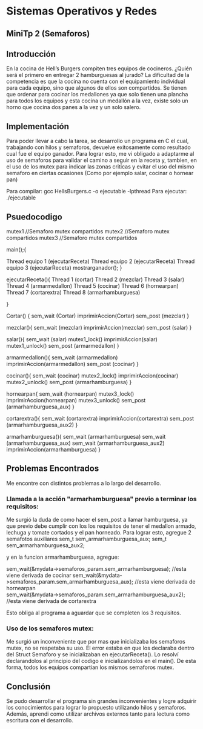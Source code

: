 # Sistemas Operativos y Redes

## MiniTp 2 (Semaforos)

## Introducción
En la cocina de Hell’s Burgers compiten tres equipos de cocineros. ¿Quién será el primero en entregar 2 hamburguesas al jurado?
La dificultad de la competencia es que la cocina no cuenta con el equipamiento individual para cada equipo, sino que algunos de ellos son compartidos. Se tienen que ordenar para cocinar los medallones ya que solo tienen una plancha para todos los equipos y esta cocina un medallón a la vez, existe solo un horno que cocina dos panes a la vez y un solo salero.

## Implementación
Para poder llevar a cabo la tarea, se desarrollo un programa en C el cual, trabajando con hilos y semaforos, devuelve exitosamente como resultado cual fue el equipo ganador.
Para lograr esto, me vi obligado a adaptarme al uso de semaforos para validar el camino a seguir en la receta y, tambien, en el uso de los mutex para indicar las zonas criticas y evitar el uso del mismo semaforo en ciertas ocasiones (Como por ejemplo salar, cocinar o hornear pan)

Para compilar:   gcc HellsBurgers.c -o ejecutable -lpthread
Para ejecutar:   ./ejecutable

## Psuedocodigo

mutex1  //Semaforo mutex compartidos
mutex2  //Semaforo mutex compartidos
mutex3  //Semaforo mutex compartidos


main();{

Thread equipo 1 (ejecutarReceta)
Thread equipo 2 (ejecutarReceta)
Thread equipo 3 (ejecutarReceta)
  mostrarganador();
}


ejecutarReceta(){
Thread 1 (cortar)
Thread 2 (mezclar)
Thread 3 (salar)
Thread 4 (armarmedallon)
Thread 5 (cocinar)
Thread 6 (hornearpan)
Thread 7 (cortarextra)
Thread 8 (armarhamburguesa)

}


Cortar() {
sem_wait (Cortar)
  imprimirAccion(Cortar)
sem_post (mezclar)
}

mezclar(){
sem_wait (mezclar)
  imprimirAccion(mezclar)
sem_post (salar)
}

salar(){
sem_wait (salar)
mutex1_lock()
  imprimirAccion(salar)
mutex1_unlock()
sem_post (armarmedallon)
}

armarmedallon(){
sem_wait (armarmedallon)
  imprimirAccion(armarmedallon)
sem_post (cocinar)
}

cocinar(){
sem_wait (cocinar)
mutex2_lock()
  imprimirAccion(cocinar)
mutex2_unlock()
sem_post (armarhamburguesa)
}

hornearpan{
sem_wait (hornearpan)
mutex3_lock()
  imprimirAccion(hornearpan)
mutex3_unlock()
sem_post (armarhamburguesa_aux)
}

cortarextra(){
sem_wait (cortarextra)
  imprimirAccion(cortarextra)
sem_post (armarhamburguesa_aux2)
}

armarhamburguesa(){
sem_wait (armarhamburguesa)
sem_wait (armarhamburguesa_aux)
sem_wait (armarhamburguesa_aux2)
  imprimirAccion(armarhamburguesa)
}


  
## Problemas Encontrados
Me encontre con distintos problemas a lo largo del desarrollo.
### Llamada a la acción "armarhamburguesa" previo a terminar los requisitos: 
Me surgió la duda de como hacer el sem_post a llamar hamburguesa, ya que previo debe cumplir con los los requisitos de tener el medallon armado, lechuga y tomate cortados y el pan horneado. Para lograr esto, agregue 2 semafotos auxiliares 
	sem_t sem_armarhamburguesa_aux;
	sem_t sem_armarhamburguesa_aux2;
  
y en la funcion armarhamburguesa, agregue:

sem_wait(&mydata->semaforos_param.sem_armarhamburguesa);   //esta viene derivada de cocinar 
sem_wait(&mydata->semaforos_param.sem_armarhamburguesa_aux);  //esta viene derivada de hornearpan   
sem_wait(&mydata->semaforos_param.sem_armarhamburguesa_aux2);  //esta viene derivada de cortarextra  

Esto obliga al programa a aguardar que se completen los 3 requisitos.

### Uso de los semaforos mutex: 
Me surgió un inconveniente que por mas que inicializaba los semaforos mutex, no se respetaba su uso. El error estaba en que los declaraba dentro del Struct Semaforo y se inicializaban en ejecutarReceta(). Lo resolví declarandolos al principio del codigo e inicializandolos en el main(). De esta forma, todos los equipos compartian los mismos semaforos mutex.
  

## Conclusión
Se pudo desarrollar el programa sin grandes inconvenientes y logre adquirir los conocimientos para lograr lo propuesto utilizando hilos y semaforos. Además, aprendi como utilizar archivos externos tanto para lectura como escritura con el desarrollo.

